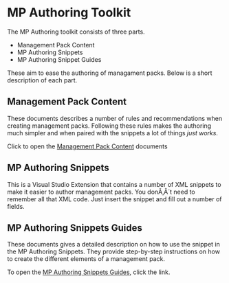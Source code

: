 # MP Authoring Toolkit

The MP Authoring toolkit consists of three parts.

+ Management Pack Content
+ MP Authoring Snippets
+ MP Authoring Snippet Guides

These aim to ease the authoring of managament packs. Below is a short description of each part.


## Management Pack Content
These documents describes a number of rules and recommendations when creating management packs. Following these rules makes the authoring much simpler and when paired with the snippets a lot of things *just works*. 

Click to open the [Management Pack Content](https://github.com/opslogix/MP-Dev-Toolkit-Snippets/wiki/content_toc.html) documents


## MP Authoring Snippets 
This is a Visual Studio Extension that contains a number of XML snippets to make it easier to author management packs. You donÃ‚Â´t need to remember all that XML code. Just insert the snippet and fill out a number of fields.


## MP Authoring Snippets Guides
These documents gives a detailed description on how to use the snippet in the MP Authoring Snippets. They provide step-by-step instructions on how to create the different elements of a management pack.

To open the [MP Authoring Snippets Guides](/README.md), click the link.
